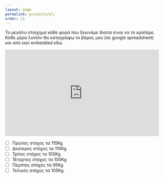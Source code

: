 ```yaml
---
layout: page
permalink: projects/wl/
order: 11
---
```


<style>
  .responsive-wrap {
    position: relative;
    width: 100%;
    height: 0;
    padding-bottom: 56.25%;
    overflow: hidden;
  }

  .responsive-wrap iframe {
    position: absolute;
    top: 0;
    left: 0;
    width: 100%;
    height: 100%;
  }
</style>

Το μεγάλο στοίχημα κάθε φορά που ξεκινάμε δίαιτα είναι να το κρατάμε. Κάθε μέρα λοιπόν θα καταγράφω το βάρος μου (σε google spreadsheet) και από εκεί embedded εδώ.

<div class="responsive-wrap">
<iframe src="https://docs.google.com/spreadsheets/d/e/2PACX-1vRPI6XiXBNXlwALHBYNnpx1OxY3K0NoNzlJnGfVHvzayGtrYh89hTH2xNwrIlkV9pgQGhaYJv3RYOt2/pubchart?oid=1713654647&amp;format=interactive" frameborder="0"></iframe>
</div>

 - [ ] Πρώτος στόχος τα 115Kg
 - [ ] Δεύτερος στόχος τα 110Kg
 - [ ] Τρίτος στόχος τα 105Kg
 - [ ] Τέταρτος στόχος τα 100Kg
 - [ ] Πέμπτος στόχος τα 95Kg
 - [ ] Τελικός στόχος τα 105Kg
